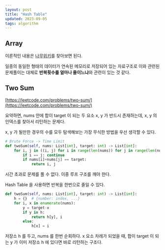 ```yaml
---
layout: post
title: "Hash Table"
updated: 2023-09-05
tags: algorithm
---
```


## Array

이론적인 내용은 [나무위키](https://namu.wiki/w/%EB%B0%B0%EC%97%B4)를 찾아보면 된다.

일종의 동일한 형태의 데이터가 연속된 메모리로 저장되어 있는 자료구조로 이와 관련된 문제풀이는 대체로 **반복횟수를 얼마나 줄이느냐**와 관련이 있는 것 같다.

## Two Sum

[https://leetcode.com/problems/two-sum/](https://leetcode.com/problems/two-sum/)

요약하면, nums 안에 합이 target 이 되는 두 요소 x, y 가 반드시 존재하는데, x, y 의 인덱스를 찾아서 리턴하는 문제다.

x, y 가 될만한 경우의 수를 모두 탐색해보는 가장 무식한 방법을 우선 생각할 수 있다.

```py
# Brute Force -> Time Limit
def twoSum(self, nums: List[int], target: int) -> List[int]:
    for i, j in ((i, j) for i in range(len(nums)) for j in range(len(nums))):
        if i == j: continue
        if nums[i]+nums[j] == target:
            return i, j
```

시간 초과로 문제를 풀 수 없다. 이중 루프 구조를 깨야 한다.

Hash Table 을 사용하면 반복을 한번으로 줄일 수 있다.

```py
def twoSum(self, nums: List[int], target: int) -> List[int]:
    h = {}  # {number: index, ...}
    for i, x in enumerate(nums):
        y = target-x
        if y in h:
            return h[y], i
        else:
            h[x] = i
```

저장소 h 를 두고, nums 를 한번 순회하다. x 요소 차례가 되었을 때, 합이 target 이 되는 y 가 이미 저장소 h 에 있다면 바로 리턴하는 구조다.
